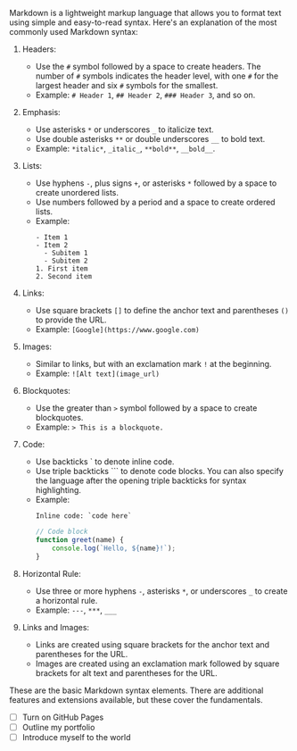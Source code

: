 Markdown is a lightweight markup language that allows you to format text using simple and easy-to-read syntax. Here's an explanation of the most commonly used Markdown syntax:

1. Headers:
   - Use the `#` symbol followed by a space to create headers. The number of `#` symbols indicates the header level, with one `#` for the largest header and six `#` symbols for the smallest.
   - Example: `# Header 1`, `## Header 2`, `### Header 3`, and so on.

2. Emphasis:
   - Use asterisks `*` or underscores `_` to italicize text.
   - Use double asterisks `**` or double underscores `__` to bold text.
   - Example: `*italic*`, `_italic_`, `**bold**`, `__bold__`.

3. Lists:
   - Use hyphens `-`, plus signs `+`, or asterisks `*` followed by a space to create unordered lists.
   - Use numbers followed by a period and a space to create ordered lists.
   - Example:
     ```
     - Item 1
     - Item 2
       - Subitem 1
       - Subitem 2
     1. First item
     2. Second item
     ```

4. Links:
   - Use square brackets `[]` to define the anchor text and parentheses `()` to provide the URL.
   - Example: `[Google](https://www.google.com)`

5. Images:
   - Similar to links, but with an exclamation mark `!` at the beginning.
   - Example: `![Alt text](image_url)`

6. Blockquotes:
   - Use the greater than `>` symbol followed by a space to create blockquotes.
   - Example: `> This is a blockquote.`

7. Code:
   - Use backticks \` to denote inline code.
   - Use triple backticks \`\`\` to denote code blocks. You can also specify the language after the opening triple backticks for syntax highlighting.
   - Example:
     ```
     Inline code: `code here`
     ```
     ```javascript
     // Code block
     function greet(name) {
         console.log(`Hello, ${name}!`);
     }
     ```

8. Horizontal Rule:
   - Use three or more hyphens `-`, asterisks `*`, or underscores `_` to create a horizontal rule.
   - Example: `---`, `***`, `___`

9. Links and Images:
   - Links are created using square brackets for the anchor text and parentheses for the URL.
   - Images are created using an exclamation mark followed by square brackets for alt text and parentheses for the URL.

These are the basic Markdown syntax elements. There are additional features and extensions available, but these cover the fundamentals.

- [ ] Turn on GitHub Pages
- [ ] Outline my portfolio
- [ ] Introduce myself to the world
